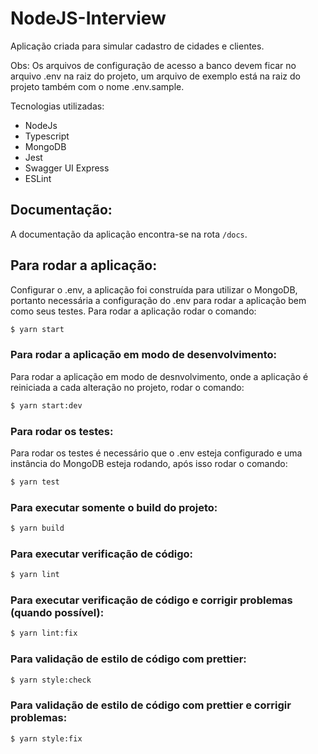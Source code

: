 # NodeJS-Interview

Aplicação criada para simular cadastro de cidades e clientes.

Obs: Os arquivos de configuração de acesso a banco devem ficar no arquivo .env na raiz do projeto, um arquivo de exemplo está na raiz do projeto também com o nome .env.sample.

Tecnologias utilizadas:

- NodeJs
- Typescript
- MongoDB
- Jest
- Swagger UI Express
- ESLint

## Documentação:

A documentação da aplicação encontra-se na rota `/docs`.

## Para rodar a aplicação:

Configurar o .env, a aplicação foi construída para utilizar o MongoDB, portanto necessária a configuração do .env para rodar a aplicação bem como seus testes. Para rodar a aplicação rodar o comando:

```sh
$ yarn start
```

### Para rodar a aplicação em modo de desenvolvimento:

Para rodar a aplicação em modo de desnvolvimento, onde a aplicação é reiniciada a cada alteração no projeto, rodar o comando:

```sh
$ yarn start:dev
```

### Para rodar os testes:

Para rodar os testes é necessário que o .env esteja configurado e uma instância do MongoDB esteja rodando, após isso rodar o comando:

```sh
$ yarn test
```

### Para executar somente o build do projeto:

```sh
$ yarn build
```

### Para executar verificação de código:

```sh
$ yarn lint
```

### Para executar verificação de código e corrigir problemas (quando possível):

```sh
$ yarn lint:fix
```

### Para validação de estilo de código com prettier:

```sh
$ yarn style:check
```

### Para validação de estilo de código com prettier e corrigir problemas:

```sh
$ yarn style:fix
```
